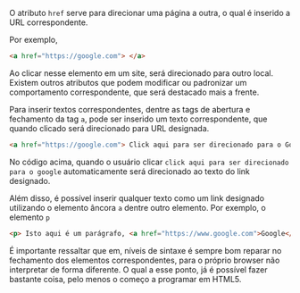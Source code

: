 O atributo `href` serve para direcionar uma página a outra, o qual é inserido a URL correspondente.

Por exemplo,
```HTML
<a href="https://google.com"> </a>
```
Ao clicar nesse elemento em um site, será direcionado para outro local. Existem outros atributos que podem modificar ou padronizar um comportamento correspondente, que será destacado mais a frente.

Para inserir textos correspondentes, dentre as tags de abertura e fechamento da tag `a`, pode ser inserido um texto correspondente, que quando clicado será direcionado para URL designada.

```HTML
<a href="https://google.com"> Click aqui para ser direcionado para o Google </a>
```

No código acima, quando o usuário clicar `click aqui para ser direcionado para o google` automaticamente será direcionado ao texto do link designado.

Além disso, é possível inserir qualquer texto como um link designado utilizando o elemento âncora `a` dentre outro elemento. Por exemplo, o elemento `p`

```HTML
<p> Isto aqui é um parágrafo, <a href="https://www.google.com">Google</a> é um site. </p>
```

É importante ressaltar que em, níveis de sintaxe é sempre bom reparar no fechamento dos elementos correspondentes, para o próprio browser não interpretar de forma diferente. O qual a esse ponto, já é possível fazer bastante coisa, pelo menos o começo a programar em HTML5.
